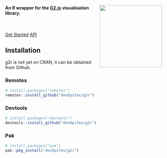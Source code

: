 <br/>

<div class="row">

<div class="jumbotron">
<img src="reference/figures/logo.png" height="200px" align="right"/>
<h4>An R wrapper for the <a href="https://g2.antv.vision/en" class="link" target="_blank">G2.js</a> visualisation library.</h4>
<p>
<br/>
<br/>
<a class="btn btn-primary btn-lg" href="articles/get-started.html" role="button">Get Started</a>
<a class="btn btn-orange btn-lg" href="reference/index.html" role="button">API</a>
</p>
</div>

</div>

## Installation

g2r is not yet on CRAN, it can be obtained from Github.

### Remotes

```r
# install.packages("remotes")
remotes::install_github("devOpifex/g2r")
```

### Devtools

```r
# install.packages("devtools")
devtools::install_github("devOpifex/g2r")
```

### Pak

```r
# install.packages("pak")
pak::pkg_install("devOpifex/g2r")
```
